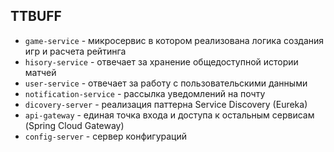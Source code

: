 ## TTBUFF
* `game-service` - микросервис в котором реализована логика создания игр и расчета рейтинга
* `hisory-service` - отвечает за хранение общедоступной истории матчей
* `user-service` - отвечает за работу с пользовательскими данными
* `notification-service` - рассылка уведомлений на почту
* `dicovery-server` - реализация паттерна Service Discovery (Eureka)
* `api-gateway` - единая точка входа и доступа к остальным сервисам (Spring Cloud Gateway) 
* `config-server` - сервер конфигураций